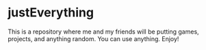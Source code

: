 # justEverything
This is a repository where me and my friends will be putting games, projects, and anything random. You can use anything. Enjoy!
